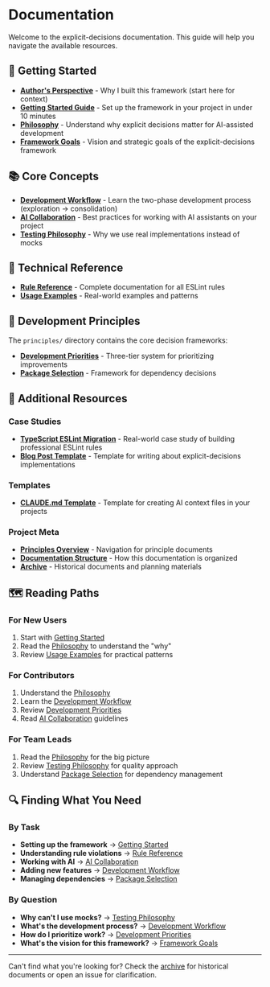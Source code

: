 # Documentation

Welcome to the explicit-decisions documentation. This guide will help you navigate the available resources.

## 🚀 Getting Started

- **[Author's Perspective](./AUTHOR_PERSPECTIVE.md)** - Why I built this framework (start here for context)
- **[Getting Started Guide](./GETTING_STARTED.md)** - Set up the framework in your project in under 10 minutes
- **[Philosophy](./PHILOSOPHY.md)** - Understand why explicit decisions matter for AI-assisted development
- **[Framework Goals](./FRAMEWORK_GOALS.md)** - Vision and strategic goals of the explicit-decisions framework

## 📚 Core Concepts

- **[Development Workflow](./DEVELOPMENT_WORKFLOW.md)** - Learn the two-phase development process (exploration → consolidation)
- **[AI Collaboration](./AI_COLLABORATION.md)** - Best practices for working with AI assistants on your project
- **[Testing Philosophy](./guides/TESTING_PHILOSOPHY.md)** - Why we use real implementations instead of mocks

## 🔧 Technical Reference

- **[Rule Reference](./guides/RULES_REFERENCE.md)** - Complete documentation for all ESLint rules
- **[Usage Examples](./guides/USAGE_EXAMPLES.md)** - Real-world examples and patterns

## 🎯 Development Principles

The `principles/` directory contains the core decision frameworks:

- **[Development Priorities](./principles/DEVELOPMENT_PRIORITIES.md)** - Three-tier system for prioritizing improvements
- **[Package Selection](./principles/PACKAGE_SELECTION.md)** - Framework for dependency decisions

## 📖 Additional Resources

### Case Studies

- **[TypeScript ESLint Migration](./case-studies/TYPESCRIPT_ESLINT_BLOG_POST.md)** - Real-world case study of building professional ESLint rules
- **[Blog Post Template](./case-studies/BLOG_POST_TEMPLATE.md)** - Template for writing about explicit-decisions implementations

### Templates

- **[CLAUDE.md Template](./templates/CLAUDE_MD_TEMPLATE.md)** - Template for creating AI context files in your projects

### Project Meta

- **[Principles Overview](./principles/README.md)** - Navigation for principle documents
- **[Documentation Structure](./STRUCTURE.md)** - How this documentation is organized
- **[Archive](./archive/)** - Historical documents and planning materials

## 🗺️ Reading Paths

### For New Users

1. Start with [Getting Started](./GETTING_STARTED.md)
2. Read the [Philosophy](./PHILOSOPHY.md) to understand the "why"
3. Review [Usage Examples](./guides/USAGE_EXAMPLES.md) for practical patterns

### For Contributors

1. Understand the [Philosophy](./PHILOSOPHY.md)
2. Learn the [Development Workflow](./DEVELOPMENT_WORKFLOW.md)
3. Review [Development Priorities](./principles/DEVELOPMENT_PRIORITIES.md)
4. Read [AI Collaboration](./AI_COLLABORATION.md) guidelines

### For Team Leads

1. Read the [Philosophy](./PHILOSOPHY.md) for the big picture
2. Review [Testing Philosophy](./guides/TESTING_PHILOSOPHY.md) for quality approach
3. Understand [Package Selection](./principles/PACKAGE_SELECTION.md) for dependency management

## 🔍 Finding What You Need

### By Task

- **Setting up the framework** → [Getting Started](./GETTING_STARTED.md)
- **Understanding rule violations** → [Rule Reference](./guides/RULES_REFERENCE.md)
- **Working with AI** → [AI Collaboration](./AI_COLLABORATION.md)
- **Adding new features** → [Development Workflow](./DEVELOPMENT_WORKFLOW.md)
- **Managing dependencies** → [Package Selection](./principles/PACKAGE_SELECTION.md)

### By Question

- **Why can't I use mocks?** → [Testing Philosophy](./guides/TESTING_PHILOSOPHY.md)
- **What's the development process?** → [Development Workflow](./DEVELOPMENT_WORKFLOW.md)
- **How do I prioritize work?** → [Development Priorities](./principles/DEVELOPMENT_PRIORITIES.md)
- **What's the vision for this framework?** → [Framework Goals](./FRAMEWORK_GOALS.md)

---

Can't find what you're looking for? Check the [archive](./archive/) for historical documents or open an issue for clarification.
